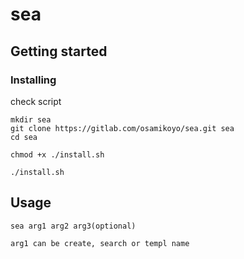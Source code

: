 # sea



## Getting started

### Installing
check script 

``` mkdir sea ```  
```git clone https://gitlab.com/osamikoyo/sea.git sea```  
```cd sea``` 
 
```chmod +x ./install.sh ``` 

```./install.sh```

## Usage
```sea arg1 arg2 arg3(optional)``` 
    
    arg1 can be create, search or templ name